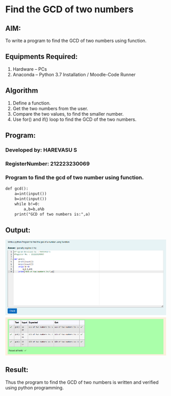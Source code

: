 # Find the GCD of two numbers

## AIM:
To write a program to find the GCD of two numbers using function.

## Equipments Required:
1. Hardware – PCs
2. Anaconda – Python 3.7 Installation / Moodle-Code Runner

## Algorithm
1. Define a function.
2. Get the two numbers from the user.
3. Compare the two values, to find the smaller number.
4. Use for() and if() loop to find the GCD of the two numbers.

## Program:



### Developed by: HAREVASU S
### RegisterNumber:  212223230069
### Program to find the gcd of two number using function.
```
def gcd():
    a=int(input())
    b=int(input())
    while b!=0:
        a,b=b,a%b
    print("GCD of two numbers is:",a)
```
## Output:

![alt text](image.png)

## Result:
Thus the program to find the GCD of two numbers is written and verified using python programming.
